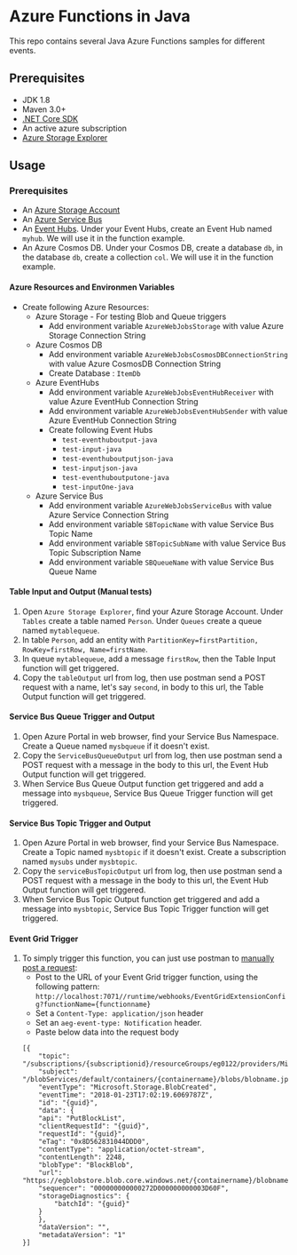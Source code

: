 # Azure Functions in Java

This repo contains several Java Azure Functions samples for different events.

## Prerequisites
- JDK 1.8
- Maven 3.0+
- [.NET Core SDK](https://www.microsoft.com/net/learn/get-started/windows)
- An active azure subscription
- [Azure Storage Explorer](https://azure.microsoft.com/en-us/features/storage-explorer/)

## Usage
### Prerequisites
- An [Azure Storage Account](https://docs.microsoft.com/en-us/azure/storage/common/storage-quickstart-create-account?tabs=portal)
- An [Azure Service Bus](https://docs.microsoft.com/en-us/azure/service-bus-messaging/service-bus-create-namespace-portal)
- An [Event Hubs](https://docs.microsoft.com/en-us/azure/event-hubs/event-hubs-create). Under your Event Hubs, create an Event Hub named `myhub`. We will use it in the function example.
- An Azure Cosmos DB. Under your Cosmos DB, create a database `db`, in the database `db`, create a collection `col`. We will use it in the function example.

#### Azure Resources and Environmen Variables
- Create following Azure Resources:
    - Azure Storage - For testing Blob and Queue triggers
        - Add environment variable `AzureWebJobsStorage` with value Azure Storage Connection String
    - Azure Cosmos DB
        - Add environment variable `AzureWebJobsCosmosDBConnectionString` with value Azure CosmosDB Connection String
        - Create Database : `ItemDb`
    - Azure EventHubs
        - Add environment variable `AzureWebJobsEventHubReceiver` with value Azure EventHub Connection String
        - Add environment variable `AzureWebJobsEventHubSender` with value Azure EventHub Connection String
        - Create following Event Hubs
            - `test-eventhuboutput-java`
            - `test-input-java`
            - `test-eventhuboutputjson-java`
            - `test-inputjson-java`
            - `test-eventhuboutputone-java`
            - `test-inputOne-java`
    - Azure Service Bus
        -  Add environment variable `AzureWebJobsServiceBus` with value Azure Service Connection String
        -  Add environment variable `SBTopicName` with value Service Bus Topic Name
        -  Add environment variable `SBTopicSubName` with value Service Bus Topic Subscription Name
        -  Add environment variable `SBQueueName` with value Service Bus Queue Name


#### Table Input and Output (Manual tests)
1. Open `Azure Storage Explorer`, find your Azure Storage Account. Under `Tables` create a table named `Person`. Under `Queues` create a queue named `mytablequeue`.
2. In table `Person`, add an entity with `PartitionKey=firstPartition, RowKey=firstRow, Name=firstName`.
3. In queue `mytablequeue`, add a message `firstRow`, then the Table Input function will get triggered.
1. Copy the `tableOutput` url from log, then use postman send a POST request with a name, let's say `second`, in body to this url, the Table Output function will get triggered.


#### Service Bus Queue Trigger and Output
1. Open Azure Portal in web browser, find your Service Bus Namespace. Create a Queue named `mysbqueue` if it doesn't exist.
2. Copy the `ServiceBusQueueOutput` url from log, then use postman send a POST request with a message in the body to this url, the Event Hub Output function will get triggered.
3. When Service Bus Queue Output function get triggered and add a message into `mysbqueue`, Service Bus Queue Trigger function will get triggered.

#### Service Bus Topic Trigger and Output
1. Open Azure Portal in web browser, find your Service Bus Namespace. Create a Topic named `mysbtopic` if it doesn't exist. Create a subscription named `mysubs` under `mysbtopic`.
2. Copy the `serviceBusTopicOutput` url from log, then use postman send a POST request with a message in the body to this url, the Event Hub Output function will get triggered.
3. When Service Bus Topic Output function get triggered and add a message into `mysbtopic`, Service Bus Topic Trigger function will get triggered.

#### Event Grid Trigger
1. To simply trigger this function, you can just use postman to [manually post a request](https://docs.microsoft.com/en-us/azure/azure-functions/functions-bindings-event-grid#manually-post-the-request):
    + Post to the URL of your Event Grid trigger function, using the following pattern:
`http://localhost:7071//runtime/webhooks/EventGridExtensionConfig?functionName={functionname}`
    + Set a `Content-Type: application/json` header
    + Set an `aeg-event-type: Notification` header.
    + Paste below data into the request body
    ```
    [{
        "topic": "/subscriptions/{subscriptionid}/resourceGroups/eg0122/providers/Microsoft.Storage/storageAccounts/egblobstore",
        "subject": "/blobServices/default/containers/{containername}/blobs/blobname.jpg",
        "eventType": "Microsoft.Storage.BlobCreated",
        "eventTime": "2018-01-23T17:02:19.6069787Z",
        "id": "{guid}",
        "data": {
        "api": "PutBlockList",
        "clientRequestId": "{guid}",
        "requestId": "{guid}",
        "eTag": "0x8D562831044DDD0",
        "contentType": "application/octet-stream",
        "contentLength": 2248,
        "blobType": "BlockBlob",
        "url": "https://egblobstore.blob.core.windows.net/{containername}/blobname.jpg",
        "sequencer": "000000000000272D000000000003D60F",
        "storageDiagnostics": {
            "batchId": "{guid}"
        }
        },
        "dataVersion": "",
        "metadataVersion": "1"
    }]
    ```